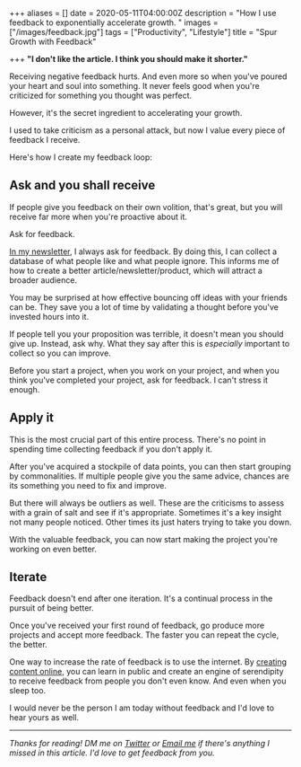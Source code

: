 +++
aliases = []
date = 2020-05-11T04:00:00Z
description = "How I use feedback to exponentially accelerate growth. "
images = ["/images/feedback.jpg"]
tags = ["Productivity", "Lifestyle"]
title = "Spur Growth with Feedback"

+++
**"I don't like the article. I think you should make it shorter."**

Receiving negative feedback hurts. And even more so when you've poured your heart and soul into something. It never feels good when you're criticized for something you thought was perfect.

However, it's the secret ingredient to accelerating your growth.

I used to take criticism as a personal attack, but now I value every piece of feedback I receive.

Here's how I create my feedback loop:

## Ask and you shall receive

If people give you feedback on their own volition, that's great, but you will receive far more when you're proactive about it.

Ask for feedback.

[In my newsletter](https://mondaymail.substack.com/), I always ask for feedback. By doing this, I can collect a database of what people like and what people ignore. This informs me of how to create a better article/newsletter/product, which will attract a broader audience.

You may be surprised at how effective bouncing off ideas with your friends can be. They save you a lot of time by validating a thought before you've invested hours into it.

If people tell you your proposition was terrible, it doesn't mean you should give up. Instead, ask why. What they say after this is _especially_ important to collect so you can improve.

Before you start a project, when you work on your project, and when you think you've completed your project, ask for feedback. I can't stress it enough.

## Apply it

This is the most crucial part of this entire process. There's no point in spending time collecting feedback if you don't apply it.

After you've acquired a stockpile of data points, you can then start grouping by commonalities. If multiple people give you the same advice, chances are its something you need to fix and improve.

But there will always be outliers as well. These are the criticisms to assess with a grain of salt and see if it's appropriate. Sometimes it's a key insight not many people noticed. Other times its just haters trying to take you down.

With the valuable feedback, you can now start making the project you're working on even better.

## Iterate

Feedback doesn't end after one iteration. It's a continual process in the pursuit of being better.

Once you've received your first round of feedback, go produce more projects and accept more feedback. The faster you can repeat the cycle, the better.

One way to increase the rate of feedback is to use the internet. By [creating content online](https://www.andyjgao.com/blog/why-i-created-blog/), you can learn in public and create an engine of serendipity to receive feedback from people you don't even know. And even when you sleep too.

I would never be the person I am today without feedback and I'd love to hear yours as well.

***

_Thanks for reading! DM me on_ [_Twitter_](https://twitter.com/AndyJGao) _or_ [_Email me_](mailto:hello@andyjgao.com) _if there's anything I missed in this article. I'd love to get feedback from you._